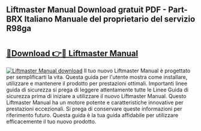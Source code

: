 ## Liftmaster Manual Download gratuit PDF - Part-BRX Italiano Manuale del proprietario del servizio R98ga

# <h2><a href="http://dfeexp.blite.top/?on=Liftmaster+Manual">🔗Download 👉🔴 Liftmaster Manual</a></h2>

[![Liftmaster Manual download](https://i.imgur.com/lujVjoI.png)](http://dfeexp.blite.top/?on=Liftmaster+Manual)
Il tuo nuovo Liftmaster Manual è progettato per semplificarti la vita. Questa guida per l'utente mostra come installare, utilizzare e mantenere il prodotto per prestazioni ottimali. Importanti linee guida di sicurezza si prega di leggere attentamente tutte le Linee Guida di sicurezza prima di iniziare a utilizzare il nuovo Liftmaster Manual. Questo Liftmaster Manual ha un motore potente e caratteristiche innovative per prestazioni eccezionali. Si prega di conservare queste informazioni per riferimento futuro. Questa guida è la tua guida affidabile per utilizzare efficacemente il tuo nuovo prodotto.
